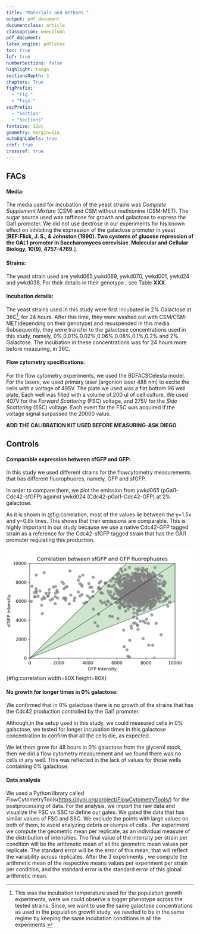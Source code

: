 ```yaml
---
title: "Materials and methods "
output: pdf_document
documentclass: article
classoption: onecolumn
pdf_document:
latex_engine: pdflatex
toc: true
lof: true
numberSections: false
highlight: tango
sectionsDepth: 3
chapters: True
figPrefix:
  - "Fig."
  - "Figs."
secPrefix:
  - "Section"
  - "Sections"
fontsize: 12pt
geometry: margin=1in
autoEqnLabels: true
cref: true
crossref: true
---
```


## FACs

#### Media:
The media used for incubation of the yeast strains was *Complete Supplement Mixture* (CSM) and CSM without methionine (CSM-MET). The sugar source used was raffinose for growth and galactose to express the Gal1 promoter. We did not use dextrose in our experiments for his known effect on inhibiting the expression of the galactose promoter in yeast [**REF:Flick, J. S., & Johnston (1990). Two systems of glucose repression of the GAL1 promoter in Saccharomyces cerevisiae. Molecular and Cellular Biology, 10(9), 4757-4769.**].

#### Strains:

The yeast strain used are ywkd065,ywkd069, ywkd070, ywkd001, ywkd24 and ywkd038. For their details in their genotype , see Table **XXX**.

#### Incubation details:

The yeast strains used in this study were first incubated in 2% Galactose at 36C[^1], for 24 hours. After this time, they were washed out with CSM/CSM-MET(depending on their genotype) and resuspended in this media. Subsequently, they were transfer to the galactose concentrations used in this study, namely, 0%,0.01%,0.02%,0.06%,0.08%,0.1%,0.2% and 2% Galactose. The incubation in these concentrations was for 24 hours more before measuring, in 36C.

[^1]: This was the incubation temperature used for the population growth experiments, were we could observe a bigger phenotype across the tested strains. Since, we want to use the same galactose concentrations as used in the population growth study, we needed to be in the same regime by keeping the same incubation conditions in all the experiments.

#### Flow cytometry specifications:
For the flow cytometry experiments, we used the BDFACSCelesta model. For the lasers, we used primary laser (argonion laser 488 nm) to excite the cells with a voltage of 495V. The plate we used was a flat bottom 96 well plate. Each well was filled with a volume of 200 ul of cell culture. We used 407V for the *Forward Scattering* (FSC) voltage, and 275V for the *Side Scattering* (SSC) voltage. Each event for the FSC was acquired if the voltage signal surpassed the 20000 value. 

**ADD THE CALIBRATION KIT USED BEFORE MEASURING-ASK DIEGO**

## Controls

#### Comparable expression between sfGFP and GFP:

In this study we used different strains for the flowcytometry measurements that has different fluorophuores, namely, GFP and sfGFP.

In order to compare them, we plot the emission from ywkd065 (pGal1-Cdc42-sfGFP) against ywkd024 (Cdc42-pGal1-Cdc42-GFP) at 2% galactose.

As it is shown in @fig:correlation, most of the values lie between the y=1.5x and y=0.6x lines. This shows that their emissions are comparable.
This is highly important in our study because we use a native Cdc42-GFP tagged strain as a reference for the Cdc42-sfGFP tagged strain that has the GAl1 promoter regulating this production.


![Correlation between both the GFP and sfGFP fluorophuores. This data is from 2% galactose from the ywkd024 and ywkd065 strain.](../images/Correlation-between-sfGFP-GFP-fluorophuores.png){#fig:correlation width=80X height=80X}


#### No growth for longer times in 0% galactose:

We confirmed that in 0% galactose there is no growth of the strains that has the Cdc42 production controlled by the Gal1 promoter.

Although,in the setup used in this study, we could measured cells in 0% galactose, we tested for longer incubation times in this galactose concentration to confirm that all the cells die, as expected.

We let them grow for 48 hours in 0% galactose from the glycerol stock, then we did a flow cytometry measurement and we found there was no cells in any well.
This was reflected in the lack of values for those wells containing 0% galactose.

#### Data analysis

We used a Python library called FlowCytometryTools(https://pypi.org/project/FlowCytometryTools/) for the postprocessing of data.
For the analysis, we import the raw data and visualize the FSC vs SSC to define our gates. We gated the data that has similar values of FSC and SSC. We exclude the points with large values on both of them, to avoid analyzing debris or clumps of cells.. Per experiment we compute the geometric mean per replicate, as an individual measure of the distribution of intensities. The final value of the intensity per strain per condition will be the arithmetic mean of all the geometric mean values per replicate. The standard error will be the error of this mean, that will reflect the variability across replicates. After the 3 experiments , we compute the arithmetic mean  of the respective means values per experiment per strain per condition, and the standard error is the standard error of this global arithmetic mean.
